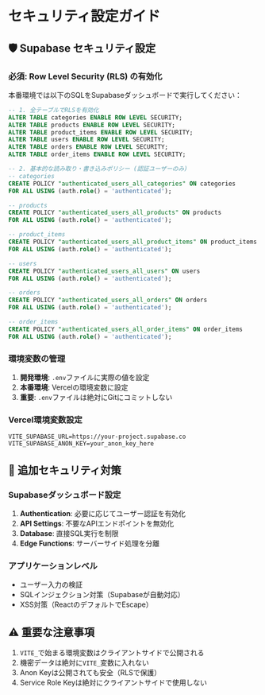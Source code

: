 # セキュリティ設定ガイド

## 🛡️ Supabase セキュリティ設定

### 必須: Row Level Security (RLS) の有効化

本番環境では以下のSQLをSupabaseダッシュボードで実行してください：

```sql
-- 1. 全テーブルでRLSを有効化
ALTER TABLE categories ENABLE ROW LEVEL SECURITY;
ALTER TABLE products ENABLE ROW LEVEL SECURITY;
ALTER TABLE product_items ENABLE ROW LEVEL SECURITY;
ALTER TABLE users ENABLE ROW LEVEL SECURITY;
ALTER TABLE orders ENABLE ROW LEVEL SECURITY;
ALTER TABLE order_items ENABLE ROW LEVEL SECURITY;

-- 2. 基本的な読み取り・書き込みポリシー (認証ユーザーのみ)
-- categories
CREATE POLICY "authenticated_users_all_categories" ON categories
FOR ALL USING (auth.role() = 'authenticated');

-- products
CREATE POLICY "authenticated_users_all_products" ON products
FOR ALL USING (auth.role() = 'authenticated');

-- product_items
CREATE POLICY "authenticated_users_all_product_items" ON product_items
FOR ALL USING (auth.role() = 'authenticated');

-- users
CREATE POLICY "authenticated_users_all_users" ON users
FOR ALL USING (auth.role() = 'authenticated');

-- orders
CREATE POLICY "authenticated_users_all_orders" ON orders
FOR ALL USING (auth.role() = 'authenticated');

-- order_items
CREATE POLICY "authenticated_users_all_order_items" ON order_items
FOR ALL USING (auth.role() = 'authenticated');
```

### 環境変数の管理

1. **開発環境**: `.env`ファイルに実際の値を設定
2. **本番環境**: Vercelの環境変数に設定
3. **重要**: `.env`ファイルは絶対にGitにコミットしない

### Vercel環境変数設定

```
VITE_SUPABASE_URL=https://your-project.supabase.co
VITE_SUPABASE_ANON_KEY=your_anon_key_here
```

## 🔐 追加セキュリティ対策

### Supabaseダッシュボード設定

1. **Authentication**: 必要に応じてユーザー認証を有効化
2. **API Settings**: 不要なAPIエンドポイントを無効化
3. **Database**: 直接SQL実行を制限
4. **Edge Functions**: サーバーサイド処理を分離

### アプリケーションレベル

- ユーザー入力の検証
- SQLインジェクション対策（Supabaseが自動対応）
- XSS対策（ReactのデフォルトでEscape）

## ⚠️ 重要な注意事項

1. `VITE_`で始まる環境変数はクライアントサイドで公開される
2. 機密データは絶対に`VITE_`変数に入れない
3. Anon Keyは公開されても安全（RLSで保護）
4. Service Role Keyは絶対にクライアントサイドで使用しない